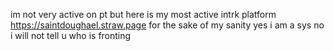im not very active on pt but here is my most active intrk platform https://saintdoughael.straw.page
for the sake of my sanity yes i am a sys no i will not tell u who is fronting
